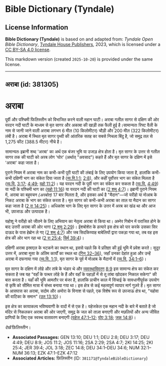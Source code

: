 # Bible Dictionary (Tyndale)

## License Information

**Bible Dictionary (Tyndale)** is based on and adapted from: _Tyndale Open Bible Dictionary_, [Tyndale House Publishers](https://tyndaleopenresources.com/), 2023, which is licensed under a [CC BY-SA 4.0 license](https://creativecommons.org/licenses/by-sa/4.0/legalcode.en).

This markdown version (created `2025-10-20`) is provided under the same license.



--------------------------------

## अराबा (id: 381305)

अराबा
=====

पूर्वी और पश्चिमी फिलिस्तीन को विभाजित करने वाली महान घाटी। अराबा गलील सागर से दक्षिण की ओर यरदन नदी घाटी के माध्यम से मृत सागर और अकाबा की खाड़ी तक फैली हुई है।सामान्यतः रिफ्ट वैली के नाम से जानी जाने वाली अराबा लगभग 6 मील (10 किलोमीटर) चौड़ी और 200 मील (322 किलोमीटर) लंबी है। अराबा में स्थित मृत सागर पृथ्वी की आंतरिक सतह का सबसे निचला बिंदु है, जो समुद्र तल से 1,275 फीट (388\.5 मीटर) नीचे है।

सामान्यतः इब्रानी शब्द 'अरबा' का अर्थ एक बंजर भूमि या उजाड़ क्षेत्र होता है। मृत सागर के उत्तर से गलील सागर तक की घाटी को अरब लोग 'घोर' (अर्थात् "अवसाद") कहते हैं और मृत सागर के दक्षिण में इसे 'अराबा' कहा जाता है।

पुराने नियम में अराबा नाम का कभी\-कभी पूरी घाटी की लंबाई के लिए उपयोग किया जाता है, हालांकि कभी\-कभी दक्षिणी भाग का संकेत दिया जाता है ([व्य.वि.1:1](https://ref.ly/Deut1:1); [2:8](https://ref.ly/Deut2:8)), और कहीं पूर्वोत्तर भाग का संकेत मिलता है ([व्य.वि.](https://ref.ly/Deut1:1) [3:17](https://ref.ly/Deut3:17); [4:49](https://ref.ly/Deut4:49); [यहो 11:2](https://ref.ly/Josh11:2))। यह यरदन नदी के पूर्वी भाग का संकेत कर सकता है ([व्य.वि.](https://ref.ly/Deut1:1) [4:49](https://ref.ly/Deut4:49)) या नदी के पश्चिमी भाग का ([यहो 11:16](https://ref.ly/Josh11:16)) या यरदन नदी की घाटी का ([2 शमू 4:7](https://ref.ly/2Sam4:7))। इब्रानी पुराने नियम में, अराबा का बहुवचन *(*अरबोत*)* 17 बार मिलता है, और इसका अर्थ है "मैदान"—जो यरीहो या मोआब के निकट अराबा के भाग का संकेत करता है। मृत सागर को कभी\-कभी अराबा का ताल या मैदान का सागर कहा जाता है ([2 रा 14:25](https://ref.ly/2Kgs14:25))। अधिकांश भाग के लिए मृत सागर के उत्तर में अरब का खंड था और आज भी, उपजाऊ और उत्पादक है।

यहोशू ने यरीहो को जीतने के लिए अभियान का नेतृत्व अराबा से किया था। अब्नेर गिबोन में पराजित होने के बाद उत्तरी अराबा की ओर भागा ([2 शमू 2:29](https://ref.ly/2Sam2:29))। ईशबोशेत के हत्यारे इस क्षेत्र को पार करके उसका सिर दाऊद के पास हेब्रोन ले गए ([2 शमू 4:7](https://ref.ly/2Sam4:7)) और जब सिदकिय्याह बाबेलियों द्वारा पकड़ा गया था, तब वह इस क्षेत्र की ओर भाग रहा था ([2 रा 25:4](https://ref.ly/2Kgs25:4); [यिर्म 39:4](https://ref.ly/Jer39:4))।

दक्षिणी अराबा इस्राएल के भटकने का स्थान था, इससे पहले कि वे प्रतिज्ञा की हुई भूमि में प्रवेश करते। सुदूर उत्तर में, अराबा मूसा के अंतिम कार्यों का स्थल था ([गिन 32–36](https://ref.ly/Num32:1-Num36:13)), जहाँ उनका देहांत हुआ और उन्हें अराबा में दफनाया गया ([व्य.वि. 1:1](https://ref.ly/Deut1:1)), मृत सागर के पूर्व में मोआब के मैदानों में ([व्य.वि.](https://ref.ly/Deut1:1) [34:1–6](https://ref.ly/Deut34:1-Deut34:6))।

मृत सागर के दक्षिण में लोहे और तांबे के भंडार थे और [व्यवस्थाविवरण](https://ref.ly/Deut1:1) [8:9](https://ref.ly/Deut8:9) इस सामान्य क्षेत्र का संकेत कर सकता है जब यह "वहाँ के पत्थर लोहे के हैं और वहाँ के पहाड़ों में से तू तांबा खोदकर निकाल सकेगा" की बात करता है। यहाँ की भूमि आमतौर पर बंजर है, हालांकि प्राचीन काल में सिंचाई के सावधानीपूर्वक उपयोग से कृषि को सीमित मात्रा में संभव बनाया गया था। इस क्षेत्र से कई महत्वपूर्ण व्यापार मार्ग गुज़रे हैं। मृत सागर के आसपास का अराबा, सदोम और अमोरा के विनाश से पहले, एक विशेष रूप से उपजाऊ क्षेत्र था, "यहोवा की वाटिका के समान" ([उत 13:10](https://ref.ly/Gen13:10))।

इस क्षेत्र का कायाकल्प भविष्यवाणी के वादों में से एक है। यहेजकेल एक महान नदी के बारे में बताते है जो मंदिर से निकलकर अराबा की ओर जाएगी, समुद्र के जल को ताज़ा बनाएगी और मछलियों और अन्य जीवित प्राणियों के लिए एक स्वस्थ वातावरण बनाएगी ([यहेज 47:1–12](https://ref.ly/Ezek47:1-Ezek47:12); [योए 3:18](https://ref.ly/Joel3:18); [जक 14:8](https://ref.ly/Zech14:8))। 

*देखें* फ़िलिस्तीन।

* **Associated Passages:** GEN 13:10; DEU 1:1; DEU 2:8; DEU 3:17; DEU 4:49; DEU 8:9; JOS 11:2; JOS 11:16; 2SA 2:29; 2SA 4:7; 2KI 14:25; 2KI 25:4; JER 39:4; JOL 3:18; ZEC 14:8; DEU 34:1–DEU 34:6; NUM 32:1–NUM 36:13; EZK 47:1–EZK 47:12
* **Associated Articles:** फ़िलिस्तीन (ID: `381171@TyndaleBibleDictionary`)

